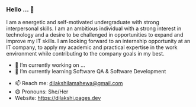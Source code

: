 ### Hello ... 👋

I am a energetic and self-motivated undergraduate with strong interpersonal skills. I am an ambitious individual with a strong interest in technology and a desire to be challenged in opportunities to expand and improve my IT skills. I am looking forward to an internship opportunity at an IT company, to apply my academic and practical expertise in the work environment while contributing to the company goals in my best.

- 🔭 I’m currently working on ...
- 🌱 I’m currently learning Software QA & Software Development
<!-- - 👯 I’m looking to collaborate on ... -->
<!-- - 🤔 I’m looking for help with ... -->
<!-- - 💬 Ask me about  -->
- 📫 Reach me: dilakshilamahewa@gmail.com
- 😄 Pronouns: She/Her
- Website: https://dilakshi.pages.dev
<!-- - ⚡ Fun fact: ... -->
